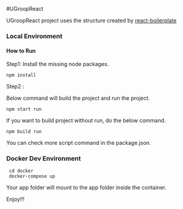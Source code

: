 #UGroopReact

UGroopReact project uses the structure created by [react-boilerplate](http://www.reactboilerplate.com)

### Local Environment 
#### How to Run
Step1:
Install the missing node packages.

```
npm install
```

Step2 : 

Below command will build the project and run the project.

```
npm start run
```

If you want to build project without run, do the below command.

```
npm build run
```


You can check more script command in the package.json.

### Docker Dev Environment

```
 cd docker
 docker-compose up
```

Your app folder will mount to the app folder inside the container. 

Enjoy!!!




